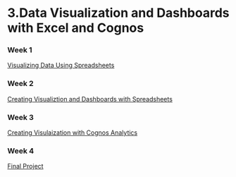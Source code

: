 # 3.Data Visualization and Dashboards with Excel and Cognos

### Week 1
[Visualizing Data Using Spreadsheets]()
### Week 2
[Creating Visualiztion and Dashboards with Spreadsheets]()
### Week 3
[Creating Visulaization with Cognos Analytics]()
### Week 4
[Final Project]()

